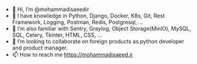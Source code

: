 - 👋 Hi, I’m @mohammadisaeedir
- 👀 I have knowledge in Python, Django, Docker, K8s, Git, Rest Framework, Logging, Postman, Redis, Postgresql, ...
- 🌱 I’m also familiar with Sentry, Graylog, Object Storage(MinIO), MySQL, SQL, Celery, Tkinter, HTML, CSS, ...
- 💞️ I’m looking to collaborate on foreign products as python developer and product manager.
- 📫 How to reach me https://mohammadisaeed.ir
